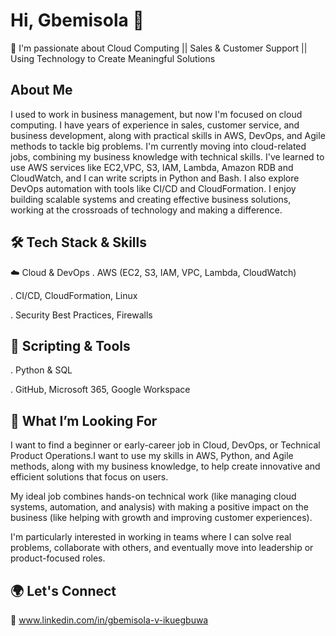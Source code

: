 # Hi, Gbemisola 👋
🚀 I'm passionate about Cloud Computing || Sales & Customer Support || Using Technology to Create Meaningful Solutions


## About Me

I used to work in business management, but now I'm focused on cloud computing. I have years of experience in sales, customer service, and business development, along with practical skills in AWS, DevOps, and Agile methods to tackle big problems. I'm currently moving into cloud-related jobs, combining my business knowledge with technical skills. I've learned to use AWS services like EC2,VPC, S3, IAM, Lambda, Amazon RDB and CloudWatch, and I can write scripts in Python and Bash. I also explore DevOps automation with tools like CI/CD and CloudFormation. I enjoy building scalable systems and creating effective business solutions, working at the crossroads of technology and making a difference.

## 🛠️ Tech Stack & Skills

☁️ Cloud & DevOps
. AWS (EC2, S3, IAM, VPC, Lambda, CloudWatch)

. CI/CD, CloudFormation, Linux

. Security Best Practices, Firewalls

## 🐍 Scripting & Tools
. Python & SQL

. GitHub, Microsoft 365, Google Workspace

## 🎯 What I’m Looking For
I want to find a beginner or early-career job in Cloud, DevOps, or Technical Product Operations.I want to use my skills in AWS, Python, and Agile methods, along with my business knowledge, to help create innovative and efficient solutions that focus on users.

My ideal job combines hands-on technical work (like managing cloud systems, automation, and analysis) with making a positive impact on the business (like helping with growth and improving customer experiences). 

I'm particularly interested in working in teams where I can solve real problems, collaborate with others, and eventually move into leadership or product-focused roles.

## 🌍 Let's Connect
🔗 www.linkedin.com/in/gbemisola-v-ikuegbuwa


<!--
**Gbemisola-Fad/Gbemisola-Fad** is a ✨ _special_ ✨ repository because its `README.md` (this file) appears on your GitHub profile.

Here are some ideas to get you started:

- 🔭 I’m currently working on ...
- 🌱 I’m currently learning ...
- 👯 I’m looking to collaborate on ...
- 🤔 I’m looking for help with ...
- 💬 Ask me about ...
- 📫 How to reach me: ...
- 😄 Pronouns: ...
- ⚡ Fun fact: ...
-->
